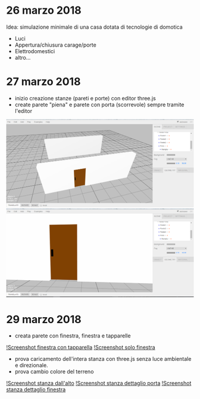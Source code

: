 # 26 marzo 2018
Idea: simulazione minimale di una casa dotata di tecnologie di domotica
- Luci
- Appertura/chiusura carage/porte
- Elettrodomestici
- altro...

# 27 marzo 2018
- inizio creazione stanze (pareti e porte) con editor three.js
- create parete "piena" e parete con porta (scorrevole) sempre tramite l'editor

![Screenshot pareti editor](./screenshots/screenshotPareti.png)
![Screenshot dettaglio porta](./screenshots/screenshotPorta.png)

# 29 marzo 2018
- creata parete con finestra, finestra e tapparelle

[!Screenshot finestra con tapparella](./screenshots/screenshotTapparella)
[!Screenshot solo finestra](./screenshots/screenshotFinestra)

- prova caricamento dell'intera stanza con three.js senza luce ambientale e direzionale.
- prova cambio colore del terreno

[!Screenshot stanza dall'alto](./screenshots/screenshotStanza1)
[!Screenshot stanza dettaglio porta](./screenshots/screenshotStanza2)
[!Screenshot stanza dettaglio finestra](./screenshots/screenshotStanza3)
